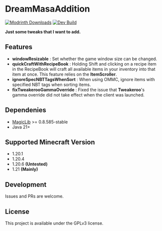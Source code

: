 # DreamMasaAddition

[![Modrinth Downloads](https://img.shields.io/modrinth/dt/dma?label=Modrinth%20Downloads&logo=Modrinth%20Downloads&style=flat-square)](https://modrinth.com/mod/dma)
[![Dev Build](https://img.shields.io/github/actions/workflow/status/Forgot-Dream/DreamMasaAddition/DevBuild.yml?label=Last%20build&style=flat-square)](https://github.com/Forgot-Dream/DreamMasaAddition/actions/workflows/DevBuild.yml)

**Just some tweaks that I want to add.**

## Features

- **windowResizable** : Set whether the game window size can be changed.
- **quickCraftWithRecipeBook** : Holding Shift and clicking on a recipe item in the RecipeBook will craft all available items in your inventory into that item at once. This feature relies on the **ItemScroller**.
- **ignoreSpecNBTTagsWhenSort** : When using OMMC, ignore items with specified NBT tags when sorting items.
- **fixTweakerooGammaOverride** : Fixed the issue that **Tweakeroo**'s gamma override did not take effect when the client was launched.

## Dependenies

- [MagicLib](https://github.com/Hendrix-Shen/MagicLib) >= 0.8.585-stable
- Java 21+

## Supported Minecraft Version

- 1.20.1
- 1.20.4
- 1.20.6 **(Untested)**
- 1.21 **(Mainly)**

## Development

Issues and PRs are welcome.

## License
This project is available under the GPLv3 license.
